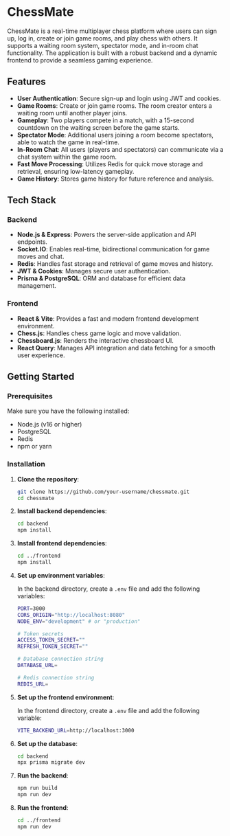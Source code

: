 # ChessMate

ChessMate is a real-time multiplayer chess platform where users can sign up, log in, create or join game rooms, and play chess with others. It supports a waiting room system, spectator mode, and in-room chat functionality. The application is built with a robust backend and a dynamic frontend to provide a seamless gaming experience.

## Features

- **User Authentication**: Secure sign-up and login using JWT and cookies.
- **Game Rooms**: Create or join game rooms. The room creator enters a waiting room until another player joins.
- **Gameplay**: Two players compete in a match, with a 15-second countdown on the waiting screen before the game starts.
- **Spectator Mode**: Additional users joining a room become spectators, able to watch the game in real-time.
- **In-Room Chat**: All users (players and spectators) can communicate via a chat system within the game room.
- **Fast Move Processing**: Utilizes Redis for quick move storage and retrieval, ensuring low-latency gameplay.
- **Game History**: Stores game history for future reference and analysis.

## Tech Stack

### Backend

- **Node.js & Express**: Powers the server-side application and API endpoints.
- **Socket.IO**: Enables real-time, bidirectional communication for game moves and chat.
- **Redis**: Handles fast storage and retrieval of game moves and history.
- **JWT & Cookies**: Manages secure user authentication.
- **Prisma & PostgreSQL**: ORM and database for efficient data management.

### Frontend

- **React & Vite**: Provides a fast and modern frontend development environment.
- **Chess.js**: Handles chess game logic and move validation.
- **Chessboard.js**: Renders the interactive chessboard UI.
- **React Query**: Manages API integration and data fetching for a smooth user experience.

## Getting Started

### Prerequisites

Make sure you have the following installed:

- Node.js (v16 or higher)
- PostgreSQL
- Redis
- npm or yarn

### Installation

1. **Clone the repository**:
    ```bash
    git clone https://github.com/your-username/chessmate.git
    cd chessmate
    ```

2. **Install backend dependencies**:
    ```bash
    cd backend
    npm install
    ```

3. **Install frontend dependencies**:
    ```bash
    cd ../frontend
    npm install
    ```

4. **Set up environment variables**:

   In the backend directory, create a `.env` file and add the following variables:

    ```bash
    PORT=3000
    CORS_ORIGIN="http://localhost:8080"
    NODE_ENV="development" # or "production"

    # Token secrets
    ACCESS_TOKEN_SECRET=""
    REFRESH_TOKEN_SECRET=""

    # Database connection string
    DATABASE_URL=

    # Redis connection string
    REDIS_URL=
    ```

5. **Set up the frontend environment**:

   In the frontend directory, create a `.env` file and add the following variable:

    ```bash
    VITE_BACKEND_URL=http://localhost:3000
    ```

6. **Set up the database**:
    ```bash
    cd backend
    npx prisma migrate dev
    ```

7. **Run the backend**:
    ```bash
    npm run build
    npm run dev
    ```

8. **Run the frontend**:
    ```bash
    cd ../frontend
    npm run dev
    ```
